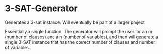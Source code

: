 # 3-SAT-Generator
Generates a 3-sat instance. Will eventually be part of a larger project 

Essentially a single function. The generator will prompt the user for an m (number of clauses) and a n (number of variables), and then will generate a single 3-SAT instance that has the correct number of clauses and number of variables. 
